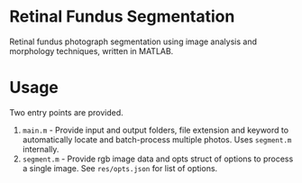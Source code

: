 # Retinal Fundus Segmentation

Retinal fundus photograph segmentation using image analysis and morphology techniques, written in MATLAB.

# Usage

Two entry points are provided.
1. `main.m` - Provide input and output folders, file extension and keyword to   automatically locate and batch-process multiple photos. Uses `segment.m` internally.
2. `segment.m` - Provide rgb image data and opts struct of options to process a single image. See `res/opts.json` for list of options.
